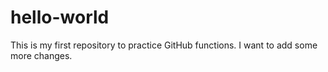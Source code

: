 # hello-world
This is my first repository to practice GitHub functions.
I want to add some more changes.
